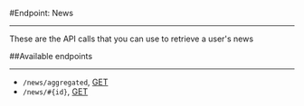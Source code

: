 #Endpoint: News
***

These are the API calls that you can use to retrieve a user's news

##Available endpoints
***
* `/news/aggregated`, [GET](news/GET_news_aggregated.md#files)
* `/news/#{id}`, [GET](news/GET_news_id.md#files)